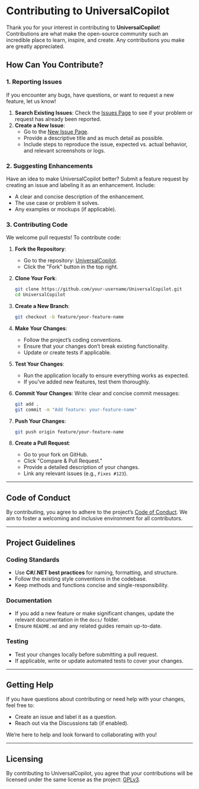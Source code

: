 # Contributing to UniversalCopilot

Thank you for your interest in contributing to **UniversalCopilot**! Contributions are what make the open-source community such an incredible place to learn, inspire, and create. Any contributions you make are greatly appreciated.

## How Can You Contribute?

### 1. Reporting Issues
If you encounter any bugs, have questions, or want to request a new feature, let us know!

1. **Search Existing Issues**: Check the [Issues Page](https://github.com/Galygious/UniversalCopilot/issues) to see if your problem or request has already been reported.
2. **Create a New Issue**:
   - Go to the [New Issue Page](https://github.com/Galygious/UniversalCopilot/issues/new).
   - Provide a descriptive title and as much detail as possible.
   - Include steps to reproduce the issue, expected vs. actual behavior, and relevant screenshots or logs.

### 2. Suggesting Enhancements
Have an idea to make UniversalCopilot better? Submit a feature request by creating an issue and labeling it as an enhancement. Include:
- A clear and concise description of the enhancement.
- The use case or problem it solves.
- Any examples or mockups (if applicable).

### 3. Contributing Code
We welcome pull requests! To contribute code:

1. **Fork the Repository**:
   - Go to the repository: [UniversalCopilot](https://github.com/Galygious/UniversalCopilot).
   - Click the "Fork" button in the top right.

2. **Clone Your Fork**:
   ```bash
   git clone https://github.com/your-username/UniversalCopilot.git
   cd UniversalCopilot
   ```

3. **Create a New Branch**:
   ```bash
   git checkout -b feature/your-feature-name
   ```

4. **Make Your Changes**:
   - Follow the project’s coding conventions.
   - Ensure that your changes don’t break existing functionality.
   - Update or create tests if applicable.

5. **Test Your Changes**:
   - Run the application locally to ensure everything works as expected.
   - If you’ve added new features, test them thoroughly.

6. **Commit Your Changes**:
   Write clear and concise commit messages:
   ```bash
   git add .
   git commit -m "Add feature: your-feature-name"
   ```

7. **Push Your Changes**:
   ```bash
   git push origin feature/your-feature-name
   ```

8. **Create a Pull Request**:
   - Go to your fork on GitHub.
   - Click "Compare & Pull Request."
   - Provide a detailed description of your changes.
   - Link any relevant issues (e.g., `Fixes #123`).

---

## Code of Conduct
By contributing, you agree to adhere to the project’s [Code of Conduct](./docs/CODE_OF_CONDUCT.md). We aim to foster a welcoming and inclusive environment for all contributors.

---

## Project Guidelines

### Coding Standards
- Use **C#/.NET best practices** for naming, formatting, and structure.
- Follow the existing style conventions in the codebase.
- Keep methods and functions concise and single-responsibility.

### Documentation
- If you add a new feature or make significant changes, update the relevant documentation in the `docs/` folder.
- Ensure `README.md` and any related guides remain up-to-date.

### Testing
- Test your changes locally before submitting a pull request.
- If applicable, write or update automated tests to cover your changes.

---

## Getting Help
If you have questions about contributing or need help with your changes, feel free to:
- Create an issue and label it as a question.
- Reach out via the Discussions tab (if enabled).

We’re here to help and look forward to collaborating with you!

---

## Licensing
By contributing to UniversalCopilot, you agree that your contributions will be licensed under the same license as the project: [GPLv3](./LICENSE).
